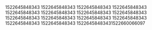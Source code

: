 1522645848343
1522645848343
1522645848343
1522645848343
1522645848343
1522645848343
1522645848343
1522645848343
1522645848343
1522645848343
1522645848343
1522645848343
1522645848343
1522645848343
15226458483431522660066097